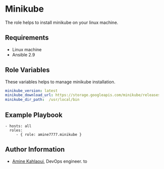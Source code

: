 Minikube
=========

The role helps to install minikube on your linux machine.

Requirements
------------
- Linux machine
- Ansible 2.9

Role Variables
--------------
These variables helps to manage minikube installation.

```yaml
minikube_version: latest
minikube_download_url: https://storage.googleapis.com/minikube/releases/{{ minikube_version }}/minikube-linux-amd64
minikube_dir_path:  /usr/local/bin
```

Example Playbook
----------------



    - hosts: all
      roles:
         - { role: amine7777.minikube }


Author Information
------------------

- [Amine Kahlaoui](https://github.com/amine7777), DevOps engineer.
to
